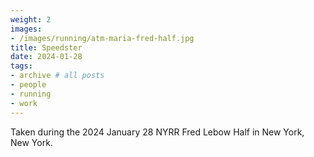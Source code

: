 ```yaml
---
weight: 2
images:
- /images/running/atm-maria-fred-half.jpg
title: Speedster
date: 2024-01-28
tags:
- archive # all posts
- people
- running
- work
---
```


Taken during the 2024 January 28 NYRR Fred Lebow Half in New York, New York. 